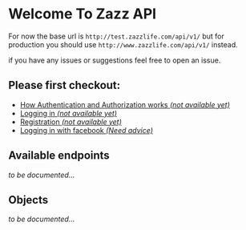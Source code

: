 Welcome To Zazz API
=====================

For now the base url is `http://test.zazzlife.com/api/v1/` but for production you should use `http://www.zazzlife.com/api/v1/` instead.

if you have any issues or suggestions feel free to open an issue.

Please first checkout:
-

* [How Authentication and Authorization works *(not available yet)*](about:blank)
* [Logging in *(not available yet)*](about:blank)
* [Registration *(not available yet)*](about:blank)
* [Logging in with facebook *(Need advice)*](about:blank)


Available endpoints
-
*to be documented...*

Objects
-
*to be documented...*

